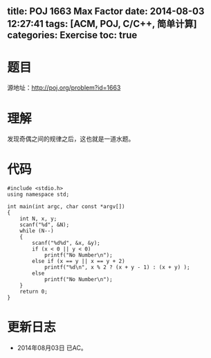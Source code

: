title: POJ 1663 Max Factor
date: 2014-08-03 12:27:41
tags: [ACM, POJ, C/C++, 简单计算]
categories: Exercise
toc: true
---
# 题目
源地址：http://poj.org/problem?id=1663

# 理解
发现奇偶之间的规律之后，这也就是一道水题。

<!-- more -->

# 代码
```
#include <stdio.h>
using namespace std;

int main(int argc, char const *argv[])
{
    int N, x, y;
    scanf("%d", &N);
    while (N--)
    {
        scanf("%d%d", &x, &y);
        if (x < 0 || y < 0)
            printf("No Number\n");
        else if (x == y || x == y + 2)
            printf("%d\n", x % 2 ? (x + y - 1) : (x + y) );
        else
            printf("No Number\n");
    }
    return 0;
}
```
	
# 更新日志
- 2014年08月03日 已AC。